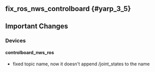 fix_ros_nws_controlboard {#yarp_3_5}
-----------

Important Changes
-----------------

### Devices

#### controlboard_nws_ros
* fixed topic name, now it doesn't append /joint_states to the name
